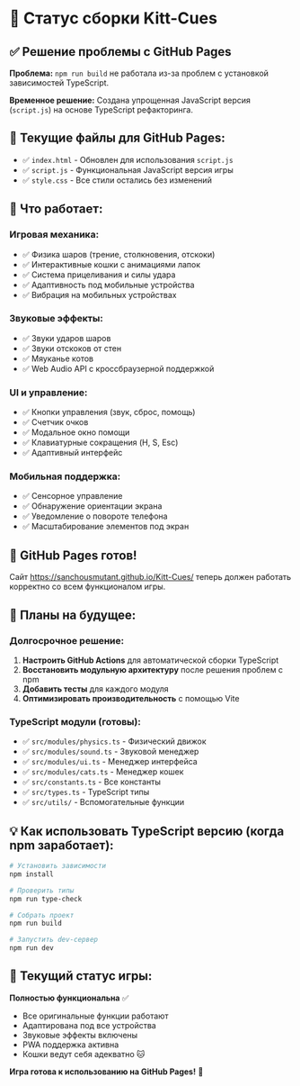 # 🔧 Статус сборки Kitt-Cues

## ✅ Решение проблемы с GitHub Pages

**Проблема:** `npm run build` не работала из-за проблем с установкой зависимостей TypeScript.

**Временное решение:** Создана упрощенная JavaScript версия (`script.js`) на основе TypeScript рефакторинга.

## 📁 Текущие файлы для GitHub Pages:

- ✅ `index.html` - Обновлен для использования `script.js`
- ✅ `script.js` - Функциональная JavaScript версия игры
- ✅ `style.css` - Все стили остались без изменений

## 🎯 Что работает:

### **Игровая механика:**
- ✅ Физика шаров (трение, столкновения, отскоки)
- ✅ Интерактивные кошки с анимациями лапок
- ✅ Система прицеливания и силы удара
- ✅ Адаптивность под мобильные устройства
- ✅ Вибрация на мобильных устройствах

### **Звуковые эффекты:**
- ✅ Звуки ударов шаров
- ✅ Звуки отскоков от стен  
- ✅ Мяуканье котов
- ✅ Web Audio API с кроссбраузерной поддержкой

### **UI и управление:**
- ✅ Кнопки управления (звук, сброс, помощь)
- ✅ Счетчик очков
- ✅ Модальное окно помощи
- ✅ Клавиатурные сокращения (H, S, Esc)
- ✅ Адаптивный интерфейс

### **Мобильная поддержка:**
- ✅ Сенсорное управление
- ✅ Обнаружение ориентации экрана
- ✅ Уведомление о повороте телефона
- ✅ Масштабирование элементов под экран

## 🚀 GitHub Pages готов!

Сайт https://sanchousmutant.github.io/Kitt-Cues/ теперь должен работать корректно со всем функционалом игры.

## 🔄 Планы на будущее:

### **Долгосрочное решение:**
1. **Настроить GitHub Actions** для автоматической сборки TypeScript
2. **Восстановить модульную архитектуру** после решения проблем с npm
3. **Добавить тесты** для каждого модуля
4. **Оптимизировать производительность** с помощью Vite

### **TypeScript модули (готовы):**
- ✅ `src/modules/physics.ts` - Физический движок
- ✅ `src/modules/sound.ts` - Звуковой менеджер
- ✅ `src/modules/ui.ts` - Менеджер интерфейса  
- ✅ `src/modules/cats.ts` - Менеджер кошек
- ✅ `src/constants.ts` - Все константы
- ✅ `src/types.ts` - TypeScript типы
- ✅ `src/utils/` - Вспомогательные функции

## 💡 Как использовать TypeScript версию (когда npm заработает):

```bash
# Установить зависимости
npm install

# Проверить типы
npm run type-check

# Собрать проект
npm run build

# Запустить dev-сервер
npm run dev
```

## 🎱 Текущий статус игры:

**Полностью функциональна** ✅
- Все оригинальные функции работают
- Адаптирована под все устройства
- Звуковые эффекты включены
- PWA поддержка активна
- Кошки ведут себя адекватно 🐱

**Игра готова к использованию на GitHub Pages!** 🚀